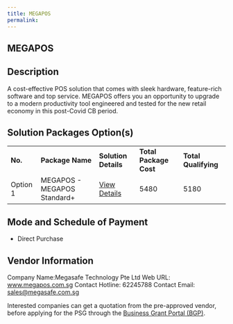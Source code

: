 ```yaml
---
title: MEGAPOS 
permalink: 
---
```


## MEGAPOS

## Description

A cost-effective POS solution that comes with sleek hardware, feature-rich software and top service.   MEGAPOS offers you an opportunity to upgrade to a modern productivity tool engineered and tested for the new retail economy in this post-Covid CB period.

## Solution Packages Option(s)

<table>
<tr>
<td><b>No.</b></td>
<td><b>Package Name</b></td>
<td><b>Solution Details</b></td>
<td><b>Total Package Cost</b></td>
<td><b>Total Qualifying</b></td>
</tr>
<tr>
<td>Option 1</td>
<td>MEGAPOS - MEGAPOS Standard+</td>
<td><a href='https://www.gobusiness.gov.sg/images/psg/Desensitised_Megasafe_20200300_Annex_3_Part_2.pdf'>View Details</a></td>
<td>5480</td>
<td>5180</td>
</tr>
</table>

## Mode and Schedule of Payment

 - Direct Purchase

## Vendor Information

 Company Name:Megasafe Technology Pte Ltd 
Web URL: www.megapos.com.sg 
Contact Hotline: 62245788 
Contact Email: sales@megasafe.com.sg 


Interested companies can get a quotation from the pre-approved vendor, before applying for the PSG through the <a href='https://www.businessgrants.gov.sg/'>Business Grant Portal (BGP)</a>.
